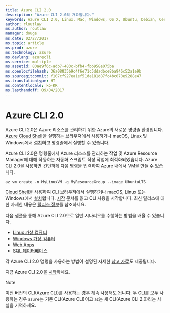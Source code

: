 ```yaml
---
title: Azure CLI 2.0
description: "Azure CLI 2.0의 개요입니다."
keywords: Azure CLI 2.0, Linux, Mac, Windows, OS X, Ubuntu, Debian, CentOS, RHEL, SUSE, CoreOS, Docker, Windows, Python, PIP
author: rloutlaw
ms.author: routlaw
manager: douge
ms.date: 02/27/2017
ms.topic: article
ms.prod: azure
ms.technology: azure
ms.devlang: azurecli
ms.service: multiple
ms.assetid: 80ae9f6c-adb7-483c-bfb4-fbb958e075ba
ms.openlocfilehash: 36a08835b9c4f6e71c5ddadbce8ba946c52a1e9b
ms.sourcegitcommit: f107cf927ea1ef51de181d87fc4bc078e9288e47
ms.translationtype: HT
ms.contentlocale: ko-KR
ms.lasthandoff: 09/04/2017
---
```

# <a name="azure-cli-20"></a>Azure CLI 2.0

Azure CLI 2.0은 Azure 리소스를 관리하기 위한 Azure의 새로운 명령줄 환경입니다.
[Azure Cloud Shell](/azure/cloud-shell/overview)을 실행하는 브라우저에서 사용하거나 macOS, Linux 및 Windows에서 [설치](install-azure-cli.md)하고 명령줄에서 실행할 수 있습니다.

Azure CLI 2.0은 명령줄에서 Azure 리소스를 관리하는 작업 및 Azure Resource Manager에 대해 작동하는 자동화 스크립트 작성 작업에 최적화되었습니다. Azure CLI 2.0을 사용하면 간단하게 다음 명령을 입력하여 Azure 내에서 VM을 만들 수 있습니다.

```azurecli-interactive
az vm create -n MyLinuxVM -g MyResourceGroup --image UbuntuLTS
```

[Cloud Shell](/azure/cloud-shell/overview)을 사용하여 CLI 브라우저에서 실행하거나 macOS, Linux 또는 Windows에서 [설치](install-azure-cli.md)합니다.
[시작](get-started-with-azure-cli.md) 문서를 읽고 CLI 사용을 시작합니다.
최신 릴리스에 대한 자세한 내용은 [릴리스 정보](release-notes-azure-cli.md)를 참조하세요.

다음 샘플을 통해 Azure CLI 2.0으로 일반 시나리오를 수행하는 방법을 배울 수 있습니다.
- [Linux 가상 컴퓨터](/azure/virtual-machines/virtual-machines-linux-cli-samples?toc=%2fcli%2fazure%2ftoc.json&bc=%2fcli%2fazure%2fbreadcrumb%2ftoc.json)
- [Windows 가상 컴퓨터](/azure/virtual-machines/virtual-machines-windows-cli-samples?toc=%2fcli%2fazure%2ftoc.json&bc=%2fcli%2fazure%2fbreadcrumb%2ftoc.json)
- [Web Apps](/azure/app-service-web/app-service-cli-samples?toc=%2fcli%2fazure%2ftoc.json&bc=%2fcli%2fazure%2fbreadcrumb%2ftoc.json)
- [SQL 데이터베이스](/azure/sql-database/sql-database-cli-samples?toc=%2fcli%2fazure%2ftoc.json&bc=%2fcli%2fazure%2fbreadcrumb%2ftoc.json)

각 Azure CLI 2.0 명령을 사용하는 방법이 설명된 자세한 [참고 자료](/cli/azure/)도 제공됩니다.

지금 Azure CLI 2.0을 [시작](get-started-with-azure-cli.md)하세요.


> [!NOTE]
> 이전 버전의 CLI(Azure CLI)를 사용하는 경우 계속 사용해도 됩니다.
> 두 CLI를 모두 사용하는 경우 `azure`는 기존 CLI(Azure CLI)이고 `az`는 새 CLI(Azure CLI 2.0)라는 사실을 기억하세요. 